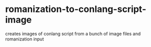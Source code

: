 # romanization-to-conlang-script-image
creates images of conlang script from a bunch of image files and romanization input
